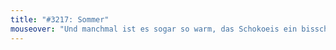 ```yaml
---
title: "#3217: Sommer"
mouseover: "Und manchmal ist es sogar so warm, das Schokoeis ein bisschen schmilzt."
---
```


